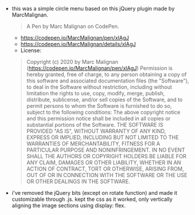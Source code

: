 - this was a simple circle menu based on this jQuery plugin made by MarcMalignan.
	> A Pen by Marc Malignan on CodePen.
	- https://codepen.io/MarcMalignan/pen/xlAgJ
	- https://codepen.io/MarcMalignan/details/xlAgJ
	- License: 
	> Copyright (c) 2020 by Marc Malignan (https://codepen.io/MarcMalignan/pen/xlAgJ)
	Permission is hereby granted, free of charge, to any person obtaining a copy of this software and associated documentation files (the "Software"), to deal in the Software without restriction, including without limitation the rights to use, copy, modify, merge, publish, distribute, sublicense, and/or sell copies of the Software, and to permit persons to whom the Software is furnished to do so, subject to the following conditions:
	The above copyright notice and this permission notice shall be included in all copies or substantial portions of the Software.
	THE SOFTWARE IS PROVIDED "AS IS", WITHOUT WARRANTY OF ANY KIND, EXPRESS OR IMPLIED, INCLUDING BUT NOT LIMITED TO THE WARRANTIES OF MERCHANTABILITY, FITNESS FOR A PARTICULAR PURPOSE AND NONINFRINGEMENT. IN NO EVENT SHALL THE AUTHORS OR COPYRIGHT HOLDERS BE LIABLE FOR ANY CLAIM, DAMAGES OR OTHER LIABILITY, WHETHER IN AN ACTION OF CONTRACT, TORT OR OTHERWISE, ARISING FROM, OUT OF OR IN CONNECTION WITH THE SOFTWARE OR THE USE OR OTHER DEALINGS IN THE SOFTWARE.

- i've removed the jQuery bits (except on rotate function) and made it customizable through .js. kept the css as it worked, only vertically aligning the image sections using display: flex.
